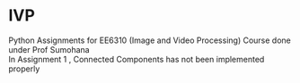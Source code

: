 # IVP
Python Assignments for EE6310 (Image and Video Processing) Course done under Prof Sumohana \
In Assignment 1 , Connected Components has not been implemented properly
